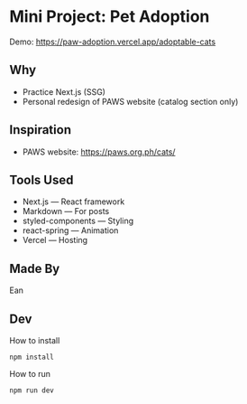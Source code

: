 # Mini Project: Pet Adoption

Demo: <https://paw-adoption.vercel.app/adoptable-cats>

## Why

- Practice Next.js (SSG)
- Personal redesign of PAWS website (catalog section only)

## Inspiration

- PAWS website: <https://paws.org.ph/cats/>

## Tools Used

- Next.js — React framework
- Markdown — For posts
- styled-components — Styling
- react-spring — Animation
- Vercel — Hosting

## Made By

Ean

## Dev

How to install

```
npm install
```

How to run

```
npm run dev
```
